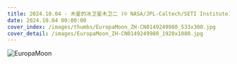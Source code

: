 ```yaml
---
title: 2024.10.04 - 木星的冰卫星木卫二 (© NASA/JPL-Caltech/SETI Institute)
date: 2024.10.04 00:00:00
cover_index: /images/thumbs/EuropaMoon_ZH-CN0149249980_533x300.jpg
cover_detail: /images/EuropaMoon_ZH-CN0149249980_1920x1080.jpg
---
```


![EuropaMoon](/images/EuropaMoon_ZH-CN0149249980_1920x1080.jpg)
